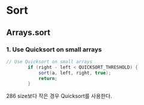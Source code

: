 # Sort 

## Arrays.sort

### 1. Use Quicksort on small arrays
~~~java
// Use Quicksort on small arrays
        if (right - left < QUICKSORT_THRESHOLD) {
            sort(a, left, right, true);
            return;
        }
~~~
286 size보다 작은 경우 Quicksort를 사용한다. 

